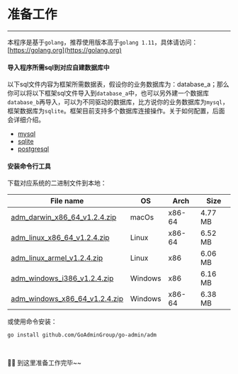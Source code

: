 # 准备工作
---

本程序是基于```golang```，推荐使用版本高于```golang 1.11```，具体请访问：[https://golang.org](https://golang.org)

#### 导入程序所需sql到对应<strong>自建数据库</strong>中

以下sql文件内容为框架所需数据表，假设你的业务数据库为：database_a；那么你可以将以下框架sql文件导入到```database_a```中，也可以另外建一个数据库```database_b```再导入，可以为不同驱动的数据库，比方说你的业务数据库为```mysql```，框架数据库为```sqlite```。框架目前支持多个数据库连接操作。关于如何配置，后面会详细介绍。

- [mysql](https://raw.githubusercontent.com/GoAdminGroup/go-admin/master/data/admin.sql)
- [sqlite](https://raw.githubusercontent.com/GoAdminGroup/go-admin/master/data/admin.db)
- [postgresql](https://raw.githubusercontent.com/GoAdminGroup/go-admin/master/data/admin.pgsql)

#### 安装命令行工具

下载对应系统的二进制文件到本地：

|  File name   | OS  | Arch  | Size  |
|  ----  | ----  | ----  |----  |
| [adm_darwin_x86_64_v1.2.4.zip](http://file.go-admin.cn/go_admin/cli/v1_2_4/adm_darwin_x86_64_v1.2.4.zip)  | macOs | x86-64 | 4.77 MB
| [adm_linux_x86_64_v1.2.4.zip](http://file.go-admin.cn/go_admin/cli/v1_2_4/adm_linux_x86_64_v1.2.4.zip)  | Linux | x86-64   | 6.52 MB
| [adm_linux_armel_v1.2.4.zip](http://file.go-admin.cn/go_admin/cli/v1_2_4/adm_linux_armel_v1.2.4.zip)  | Linux | x86   | 6.06 MB
| [adm_windows_i386_v1.2.4.zip](http://file.go-admin.cn/go_admin/cli/v1_2_4/adm_windows_i386_v1.2.4.zip)  | Windows | x86  |6.16 MB
| [adm_windows_x86_64_v1.2.4.zip](http://file.go-admin.cn/go_admin/cli/v1_2_4/adm_windows_x86_64_v1.2.4.zip)  | Windows | x86-64   |6.38 MB



或使用命令安装：

```
go install github.com/GoAdminGroup/go-admin/adm
```

<br>

🍺🍺 到这里准备工作完毕~~